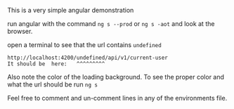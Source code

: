 This is a very simple angular demonstration

run angular with the command `ng s --prod` or `ng s -aot` and look at the browser.


open a terminal to see that the url contains `undefined`
```
http://localhost:4200/undefined/api/v1/current-user
It should be  here:   ^^^^^^^^^ 
```

Also note the color of the loading background. To see the proper color and what the url should be run `ng s`

Feel free to comment and un-comment lines in any of the environments file.
